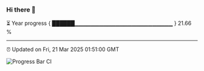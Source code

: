 ### Hi there 👋

⏳ Year progress { ██████▁▁▁▁▁▁▁▁▁▁▁▁▁▁▁▁▁▁▁▁▁▁▁▁ } 21.66 %

---

⏰ Updated on Fri, 21 Mar 2025 01:51:00 GMT

![Progress Bar CI](https://github.com/ZhaoGui/ZhaoGui/workflows/Progress%20Bar%20CI/badge.svg)
